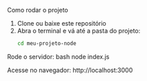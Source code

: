Como rodar o projeto

1. Clone ou baixe este repositório
2. Abra o terminal e vá até a pasta do projeto:
   ```bash
   cd meu-projeto-node
Rode o servidor:
bash
node index.js

Acesse no navegador:
http://localhost:3000
